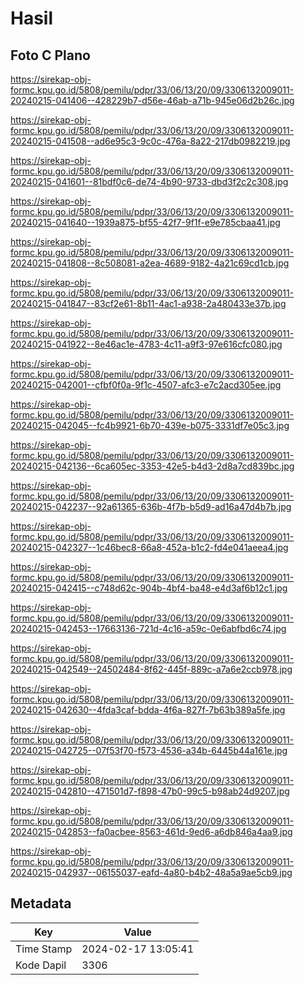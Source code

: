 # Hasil

## Foto C Plano

https://sirekap-obj-formc.kpu.go.id/5808/pemilu/pdpr/33/06/13/20/09/3306132009011-20240215-041406--428229b7-d56e-46ab-a71b-945e06d2b26c.jpg

https://sirekap-obj-formc.kpu.go.id/5808/pemilu/pdpr/33/06/13/20/09/3306132009011-20240215-041508--ad6e95c3-9c0c-476a-8a22-217db0982219.jpg

https://sirekap-obj-formc.kpu.go.id/5808/pemilu/pdpr/33/06/13/20/09/3306132009011-20240215-041601--81bdf0c6-de74-4b90-9733-dbd3f2c2c308.jpg

https://sirekap-obj-formc.kpu.go.id/5808/pemilu/pdpr/33/06/13/20/09/3306132009011-20240215-041640--1939a875-bf55-42f7-9f1f-e9e785cbaa41.jpg

https://sirekap-obj-formc.kpu.go.id/5808/pemilu/pdpr/33/06/13/20/09/3306132009011-20240215-041808--8c508081-a2ea-4689-9182-4a21c69cd1cb.jpg

https://sirekap-obj-formc.kpu.go.id/5808/pemilu/pdpr/33/06/13/20/09/3306132009011-20240215-041847--83cf2e61-8b11-4ac1-a938-2a480433e37b.jpg

https://sirekap-obj-formc.kpu.go.id/5808/pemilu/pdpr/33/06/13/20/09/3306132009011-20240215-041922--8e46ac1e-4783-4c11-a9f3-97e616cfc080.jpg

https://sirekap-obj-formc.kpu.go.id/5808/pemilu/pdpr/33/06/13/20/09/3306132009011-20240215-042001--cfbf0f0a-9f1c-4507-afc3-e7c2acd305ee.jpg

https://sirekap-obj-formc.kpu.go.id/5808/pemilu/pdpr/33/06/13/20/09/3306132009011-20240215-042045--fc4b9921-6b70-439e-b075-3331df7e05c3.jpg

https://sirekap-obj-formc.kpu.go.id/5808/pemilu/pdpr/33/06/13/20/09/3306132009011-20240215-042136--6ca605ec-3353-42e5-b4d3-2d8a7cd839bc.jpg

https://sirekap-obj-formc.kpu.go.id/5808/pemilu/pdpr/33/06/13/20/09/3306132009011-20240215-042237--92a61365-636b-4f7b-b5d9-ad16a47d4b7b.jpg

https://sirekap-obj-formc.kpu.go.id/5808/pemilu/pdpr/33/06/13/20/09/3306132009011-20240215-042327--1c46bec8-66a8-452a-b1c2-fd4e041aeea4.jpg

https://sirekap-obj-formc.kpu.go.id/5808/pemilu/pdpr/33/06/13/20/09/3306132009011-20240215-042415--c748d62c-904b-4bf4-ba48-e4d3af6b12c1.jpg

https://sirekap-obj-formc.kpu.go.id/5808/pemilu/pdpr/33/06/13/20/09/3306132009011-20240215-042453--17663136-721d-4c16-a59c-0e6abfbd6c74.jpg

https://sirekap-obj-formc.kpu.go.id/5808/pemilu/pdpr/33/06/13/20/09/3306132009011-20240215-042549--24502484-8f62-445f-889c-a7a6e2ccb978.jpg

https://sirekap-obj-formc.kpu.go.id/5808/pemilu/pdpr/33/06/13/20/09/3306132009011-20240215-042630--4fda3caf-bdda-4f6a-827f-7b63b389a5fe.jpg

https://sirekap-obj-formc.kpu.go.id/5808/pemilu/pdpr/33/06/13/20/09/3306132009011-20240215-042725--07f53f70-f573-4536-a34b-6445b44a161e.jpg

https://sirekap-obj-formc.kpu.go.id/5808/pemilu/pdpr/33/06/13/20/09/3306132009011-20240215-042810--471501d7-f898-47b0-99c5-b98ab24d9207.jpg

https://sirekap-obj-formc.kpu.go.id/5808/pemilu/pdpr/33/06/13/20/09/3306132009011-20240215-042853--fa0acbee-8563-461d-9ed6-a6db846a4aa9.jpg

https://sirekap-obj-formc.kpu.go.id/5808/pemilu/pdpr/33/06/13/20/09/3306132009011-20240215-042937--06155037-eafd-4a80-b4b2-48a5a9ae5cb9.jpg


## Metadata

| Key        | Value               |
| ---------- | ------------------- |
| Time Stamp | 2024-02-17 13:05:41 |
| Kode Dapil | 3306                |



